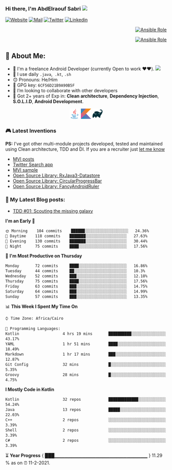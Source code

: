 ### Hi there, I'm AbdElraouf Sabri <img src="https://media.giphy.com/media/hvRJCLFzcasrR4ia7z/giphy.gif" width="25px">
[![Website](https://img.shields.io/badge/-Portfolio-black?style=for-the-badge&logo=google-chrome&logoColor=white)](https://abd3lraouf.tech/)
[![Mail](https://img.shields.io/badge/-Say%20Hi!-black?style=for-the-badge&logo=gmail)](mailto:abdelraoufsabri@gmail.com)
[![Twitter](https://img.shields.io/badge/-Twitter-black?style=for-the-badge&logo=twitter)](https://twitter.com/abd3lraouf)
[![Linkedin](https://img.shields.io/badge/-LinkedIn-black?style=for-the-badge&logo=Linkedin)](https://www.linkedin.com/in/abdelraouf-sabri/)
<p align='right'>
      <a href="https://github.com/AbdElraoufSabri/AbdElraoufSabri/releases/latest/download/AbdElraouf.Sabri.resume.pdf">
            <img alt="Ansible Role" src="https://img.shields.io/static/v1?color=red&label=Resume&logo=adobe&logoColor=white&style=for-the-badge&message=Download">
      </a>
</p>
<p align='right'>
      <a href="https://github.com/AbdElraoufSabri">
            <img alt="Ansible Role" src="https://komarev.com/ghpvc/?username=AbdElraoufSabri&label=PROFILE+VIEWS&color=red&style=flat-square">
      </a>
</p>

## 🤵 About Me:
- 🏦 I'm a freelance Android Developer (currently Open to work ❤️❤️).
      <img src="https://media.giphy.com/media/WUlplcMpOCEmTGBtBW/giphy.gif" width="30">
- 🤔 I use daily `.java`,` .kt`, `.sh`
- 😊 Pronouns: He/Him
- 🔑 GPG key: `6CF56D21B9A90B5F`
- 👯 I’m looking to collaborate with other developers
- 💬 Got 2+ years of Exp in: **Clean architecture**, **Dependency Injection**, **S.O.L.I.D**, **Android Development**.

<p align="center">
<img src="https://raw.githubusercontent.com/devicons/devicon/master/icons/java/java-original.svg" alt="java" width="32" height="32"/> 
<img src="https://raw.githubusercontent.com/devicons/devicon/master/icons/kotlin/kotlin-original.svg" alt="kotlin" width="32" height="32"/> 
<img src="https://raw.githubusercontent.com/devicons/devicon/master/icons/gradle/gradle-plain.svg" alt="gradle" width="32" height="32"/> 
</p>

### 🎮 Latest Inventions
**PS:** I've got other multi-module projects developed, tested and maintained using Clean architecture, TDD and DI. If you are a recruiter just [let me know](mailto:abdelraoufsabri@gmail.com)

- [MVI posts](https://github.com/AbdElraoufSabri/MVIPosts)
- [Twitter Search app](https://github.com/AbdElraoufSabri/WeeTwit)
- [MVI sample](https://github.com/AbdElraoufSabri/mviSample)
- [Open Source Library: RxJava3-Datastore](https://github.com/AbdElraoufSabri/DatastoreWithRxJava3)
- [Open Source Library: CircularProgressBar](https://github.com/AbdElraoufSabri/CircularProgressBar)
- [Open Source Library: FancyAndroidRuler](https://github.com/AbdElraoufSabri/FancyAndroidRuler)

### 📕 My Latest Blog posts:
<!-- BLOG-POST-LIST:START -->
- [TDD #01: Scouting the missing galaxy](https://abd3lraouf.tech/tdd/TDD-01-Scouting-the-missing-galaxy/)
<!-- BLOG-POST-LIST:END -->

<!--START_SECTION:waka-->
**I'm an Early 🐤** 

```text
🌞 Morning    104 commits    ██████░░░░░░░░░░░░░░░░░░░   24.36% 
🌆 Daytime    118 commits    ███████░░░░░░░░░░░░░░░░░░   27.63% 
🌃 Evening    130 commits    ███████░░░░░░░░░░░░░░░░░░   30.44% 
🌙 Night      75 commits     ████░░░░░░░░░░░░░░░░░░░░░   17.56%

```
📅 **I'm Most Productive on Thursday** 

```text
Monday       72 commits     ████░░░░░░░░░░░░░░░░░░░░░   16.86% 
Tuesday      44 commits     ██░░░░░░░░░░░░░░░░░░░░░░░   10.3% 
Wednesday    52 commits     ███░░░░░░░░░░░░░░░░░░░░░░   12.18% 
Thursday     75 commits     ████░░░░░░░░░░░░░░░░░░░░░   17.56% 
Friday       63 commits     ███░░░░░░░░░░░░░░░░░░░░░░   14.75% 
Saturday     64 commits     ███░░░░░░░░░░░░░░░░░░░░░░   14.99% 
Sunday       57 commits     ███░░░░░░░░░░░░░░░░░░░░░░   13.35%

```


📊 **This Week I Spent My Time On** 

```text
⌚︎ Time Zone: Africa/Cairo

💬 Programming Languages: 
Kotlin                   4 hrs 19 mins       ██████████░░░░░░░░░░░░░░░   43.17% 
YAML                     1 hr 51 mins        ████░░░░░░░░░░░░░░░░░░░░░   18.49% 
Markdown                 1 hr 17 mins        ███░░░░░░░░░░░░░░░░░░░░░░   12.87% 
Git Config               32 mins             █░░░░░░░░░░░░░░░░░░░░░░░░   5.35% 
Groovy                   28 mins             █░░░░░░░░░░░░░░░░░░░░░░░░   4.75%

```

**I Mostly Code in Kotlin** 

```text
Kotlin                   32 repos            █████████████░░░░░░░░░░░░   54.24% 
Java                     13 repos            █████░░░░░░░░░░░░░░░░░░░░   22.03% 
C++                      2 repos             ░░░░░░░░░░░░░░░░░░░░░░░░░   3.39% 
Shell                    2 repos             ░░░░░░░░░░░░░░░░░░░░░░░░░   3.39% 
C#                       2 repos             ░░░░░░░░░░░░░░░░░░░░░░░░░   3.39%

```



<!--END_SECTION:waka-->

⏳ **Year Progress** { ███▁▁▁▁▁▁▁▁▁▁▁▁▁▁▁▁▁▁▁▁▁▁▁▁▁▁▁ } 11.29 % as on ⏰ 11-2-2021.


